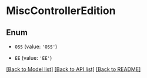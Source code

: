 # MiscControllerEdition


## Enum

* `OSS` (value: `'OSS'`)

* `EE` (value: `'EE'`)

[[Back to Model list]](../README.md#documentation-for-models) [[Back to API list]](../README.md#documentation-for-api-endpoints) [[Back to README]](../README.md)


